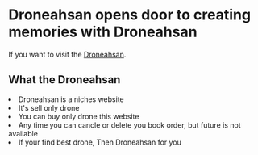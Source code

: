 # Droneahsan opens door to creating memories with Droneahsan

If you want to visit the [Droneahsan](https://droneahsan.web.app/).

## What the Droneahsan

<li>Droneahsan is a niches website</li>
<li>It's sell only drone</li>
<li>You can buy only drone this website</li>
<li>Any time you can cancle or delete you book order, but future is not available</li>
<li>If your find best drone, Then Droneahsan for you</li>
